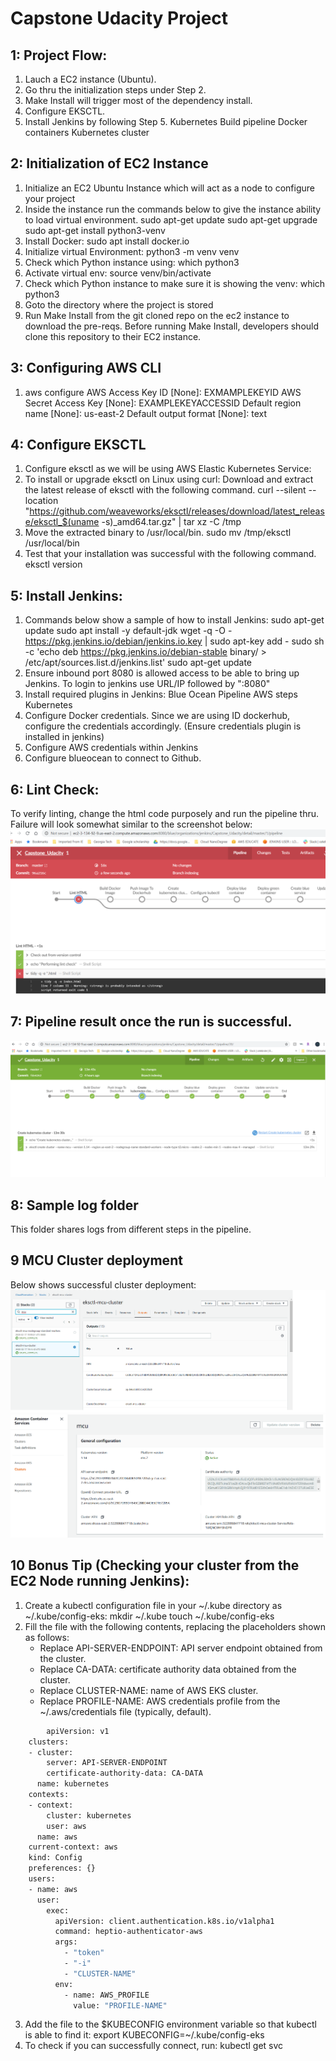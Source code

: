 # Capstone Udacity Project

## 1: Project Flow:
1. Lauch a EC2 instance (Ubuntu).
2. Go thru the initialization steps under Step 2.
3. Make Install will trigger most of the dependency install.
4. Configure EKSCTL.
5. Install Jenkins by following Step 5.
    Kubernetes
Build pipeline
Docker containers
Kubernetes cluster


## 2: Initialization of EC2 Instance
1. Initialize an EC2 Ubuntu Instance which will act as a node to configure your project
2. Inside the instance run the commands below to give the instance ability to load virtual environment.
    sudo apt-get update
    sudo apt-get upgrade
    sudo apt-get install python3-venv
3. Install Docker:
    sudo apt install docker.io
4. Initialize virtual Environment: python3 -m venv venv  
5. Check which Python instance using: which python3
6. Activate virtual env: source venv/bin/activate
7. Check which Python instance to make sure it is showing the venv: which python3
8. Goto the directory where the project is stored
9. Run Make Install from the git cloned repo on the ec2 instance to download the pre-reqs. Before running Make Install, developers should clone this repository to their EC2 instance.


## 3: Configuring AWS CLI
1. aws configure
    AWS Access Key ID [None]: EXMAMPLEKEYID
    AWS Secret Access Key [None]: EXAMPLEKEYACCESSID
    Default region name [None]: us-east-2
    Default output format [None]: text

## 4: Configure EKSCTL
1.  Configure eksctl as we will be using AWS Elastic Kubernetes Service:
2. To install or upgrade eksctl on Linux using curl:
      Download and extract the latest release of eksctl with the following command.
      curl --silent --location "https://github.com/weaveworks/eksctl/releases/download/latest_release/eksctl_$(uname -s)_amd64.tar.gz" | tar xz -C /tmp
3. Move the extracted binary to /usr/local/bin.
      sudo mv /tmp/eksctl /usr/local/bin
4. Test that your installation was successful with the following command.
      eksctl version

## 5: Install Jenkins:
1. Commands below show a sample of how to install Jenkins:
    sudo apt-get update
    sudo apt install -y default-jdk
    wget -q -O - https://pkg.jenkins.io/debian/jenkins.io.key | sudo apt-key add -
    sudo sh -c 'echo deb https://pkg.jenkins.io/debian-stable binary/ > /etc/apt/sources.list.d/jenkins.list'
    sudo apt-get update
2. Ensure inbound port 8080 is allowed access to be able to bring up Jenkins. To login to jenkins use URL/IP followed by ":8080"
3. Install required plugins in Jenkins:
    Blue Ocean
    Pipeline AWS steps
    Kubernetes
4. Configure Docker credentials. Since we are using ID dockerhub, configure the credentials accordingly. (Ensure credentials plugin is installed in jenkins)
5. Configure AWS credentials within Jenkins
6. Configure blueocean to connect to Github. 
## 6: Lint Check:
To verify linting, change the html code purposely and run the pipeline thru. Failure will look somewhat similar to the screenshot below:
![Linting check](https://github.com/muzammilkazmi86/Capstone_Udacity/blob/master/image/verifylinting.png)

## 7: Pipeline result once the run is successful.
![Successful pipeline](https://github.com/muzammilkazmi86/Capstone_Udacity/blob/master/image/PIPELINEFINAL.png)
## 8: Sample log folder 
This folder shares logs from different steps in the pipeline. 

## 9 MCU Cluster deployment
Below shows successful cluster deployment:
![Cloudformation Result](https://github.com/muzammilkazmi86/Capstone_Udacity/blob/master/image/mcuclustercloudformation.png)
![Cluster Result](https://github.com/muzammilkazmi86/Capstone_Udacity/blob/master/image/mcuclusterdeployment.png)

## 10 Bonus Tip (Checking your cluster from the EC2 Node running Jenkins):
1. Create a kubectl configuration file in your ~/.kube directory as ~/.kube/config-eks:
    mkdir ~/.kube
    touch ~/.kube/config-eks
2. Fill the file with the following contents, replacing the placeholders shown as follows:
     - Replace API-SERVER-ENDPOINT: API server endpoint obtained from the cluster.
     - Replace CA-DATA: certificate authority data obtained from the cluster.
     - Replace CLUSTER-NAME: name of AWS EKS cluster.
     - Replace PROFILE-NAME: AWS credentials profile from the ~/.aws/credentials file (typically, default).

```sh
        apiVersion: v1
    clusters:
    - cluster:
        server: API-SERVER-ENDPOINT
        certificate-authority-data: CA-DATA
      name: kubernetes
    contexts:
    - context:
        cluster: kubernetes
        user: aws
      name: aws
    current-context: aws
    kind: Config
    preferences: {}
    users:
    - name: aws
      user:
        exec:
          apiVersion: client.authentication.k8s.io/v1alpha1
          command: heptio-authenticator-aws
          args:
            - "token"
            - "-i"
            - "CLUSTER-NAME"
          env:
            - name: AWS_PROFILE
              value: "PROFILE-NAME"
```
3. Add the file to the $KUBECONFIG environment variable so that kubectl is able to find it:
    export KUBECONFIG=~/.kube/config-eks
4. To check if you can successfully connect, run: kubectl get svc
